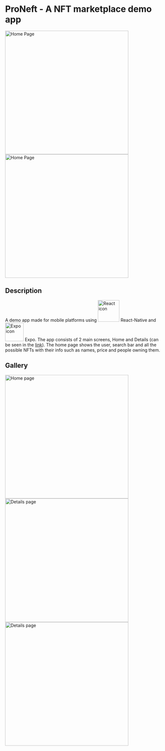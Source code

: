 # ProNeft - A NFT marketplace demo app
<img src="https://i.imgur.com/Ox7oC33.png" alt="Home Page" width="400px" height="auto"/><img src="https://i.imgur.com/Ox7oC33.png" alt="Home Page" width="400px" height="auto"/>
## Description
A demo app made for mobile platforms using <img src="https://upload.wikimedia.org/wikipedia/commons/thumb/a/a7/React-icon.svg/2300px-React-icon.svg.png" alt="React icon" width="70px" height="auto" /> React-Native and <img src="https://www.svgrepo.com/show/353722/expo.svg" alt="Expo icon" width="60px" height="auto" /> Expo.
The app consists of 2 main screens, Home and Details (can be seen in the [link](#Gallery)). The home page shows the user, search bar and all the possible NFTs with their info such as names, price and people owning them.

## Gallery

<img src="https://i.imgur.com/bwh4SnN.mp4" alt="Home page" width="400px" height="auto" />
<img src="blob:https://imgur.com/1dd100ff-7269-4a66-8334-9cc13d2fb8c8" alt="Details page" width="400px" height="auto" />
<img src="https://i.imgur.com/6Zpo1pb.mp4" alt="Details page" width="400px" height="auto" />
